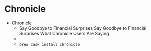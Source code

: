 # Chronicle
- [Chronicle](https://chronicleapp.com/)
  -  Say Goodbye to Financial Surprises Say Goodbye to Financial Surprises What Chronicle Users Are Saying
  - 
  - `brew cask install chronicle`

